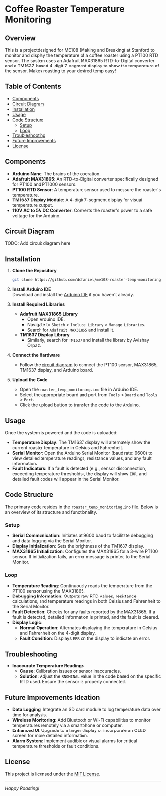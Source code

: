 # Coffee Roaster Temperature Monitoring

## Overview

This is a projectdesigned for ME108 (Making and Breaking) at Stanford to monitor and display the temperature of a coffee roaster using a PT100 RTD sensor. The system uses an Adafruit MAX31865 RTD-to-Digital converter and a TM1637-based 4-digit 7-segment display to show the temperature of the sensor. Makes roasting to your desired temp easy!

## Table of Contents

- [Components](#components)
- [Circuit Diagram](#circuit-diagram)
- [Installation](#installation)
- [Usage](#usage)
- [Code Structure](#code-structure)
  - [Setup](#setup)
  - [Loop](#loop)
- [Troubleshooting](#troubleshooting)
- [Future Improvements](#future-improvements)
- [License](#license)

## Components

- **Arduino Nano**: The brains of the operation.
- **Adafruit MAX31865**: An RTD-to-Digital converter specifically designed for PT100 and PT1000 sensors.
- **PT100 RTD Sensor**: A temperature sensor used to measure the roaster's temperature.
- **TM1637 Display Module**: A 4-digit 7-segment display for visual temperature output.
- **110V AC to 5V DC Converter**: Converts the roaster's power to a safe voltage for the Arduino.

## Circuit Diagram

TODO: Add circuit diagram here

## Installation

1. **Clone the Repository**
    ```bash
    git clone https://github.com/dchaniel/me108-roaster-temp-monitoring.git
    ```
2. **Install Arduino IDE**  
   Download and install the [Arduino IDE](https://www.arduino.cc/en/software) if you haven't already.

3. **Install Required Libraries**
    - **Adafruit MAX31865 Library**
        - Open Arduino IDE.
        - Navigate to `Sketch` > `Include Library` > `Manage Libraries`.
        - Search for `Adafruit MAX31865` and install it.
    - **TM1637 Display Library**
        - Similarly, search for `TM1637` and install the library by Avishay Orpaz.

4. **Connect the Hardware**
    - Follow the [circuit diagram](#circuit-diagram) to connect the PT100 sensor, MAX31865, TM1637 display, and Arduino board.

5. **Upload the Code**
    - Open the `roaster_temp_monitoring.ino` file in Arduino IDE.
    - Select the appropriate board and port from `Tools` > `Board` and `Tools` > `Port`.
    - Click the upload button to transfer the code to the Arduino.

## Usage

Once the system is powered and the code is uploaded:

- **Temperature Display**: The TM1637 display will alternately show the current roaster temperature in Celsius and Fahrenheit.
- **Serial Monitor**: Open the Arduino Serial Monitor (baud rate: 9600) to view detailed temperature readings, resistance values, and any fault information.
- **Fault Indicators**: If a fault is detected (e.g., sensor disconnection, exceeding temperature thresholds), the display will show `ERR`, and detailed fault codes will appear in the Serial Monitor.

## Code Structure

The primary code resides in the `roaster_temp_monitoring.ino` file. Below is an overview of its structure and functionality.


### Setup

- **Serial Communication**: Initiates at 9600 baud to facilitate debugging and data logging via the Serial Monitor.
- **Display Initialization**: Sets the brightness of the TM1637 display.
- **MAX31865 Initialization**: Configures the MAX31865 for a 3-wire PT100 sensor. If initialization fails, an error message is printed to the Serial Monitor.

### Loop

- **Temperature Reading**: Continuously reads the temperature from the PT100 sensor using the MAX31865.
- **Debugging Information**: Outputs raw RTD values, resistance calculations, and temperature readings in both Celsius and Fahrenheit to the Serial Monitor.
- **Fault Detection**: Checks for any faults reported by the MAX31865. If a fault is detected, detailed information is printed, and the fault is cleared.
- **Display Logic**:
  - **Normal Operation**: Alternates displaying the temperature in Celsius and Fahrenheit on the 4-digit display.
  - **Fault Condition**: Displays `ERR` on the display to indicate an error.

## Troubleshooting

- **Inaccurate Temperature Readings**
  - **Cause**: Calibration issues or sensor inaccuracies.
  - **Solution**: Adjust the `RNOMINAL` value in the code based on the specific RTD used. Ensure the sensor is properly connected.

## Future Improvements Ideation

- **Data Logging**: Integrate an SD card module to log temperature data over time for analysis.
- **Wireless Monitoring**: Add Bluetooth or Wi-Fi capabilities to monitor temperatures remotely via a smartphone or computer.
- **Enhanced UI**: Upgrade to a larger display or incorporate an OLED screen for more detailed information.
- **Alarm System**: Implement audible or visual alarms for critical temperature thresholds or fault conditions.

## License

This project is licensed under the [MIT License](LICENSE).

---

*Happy Roasting!*